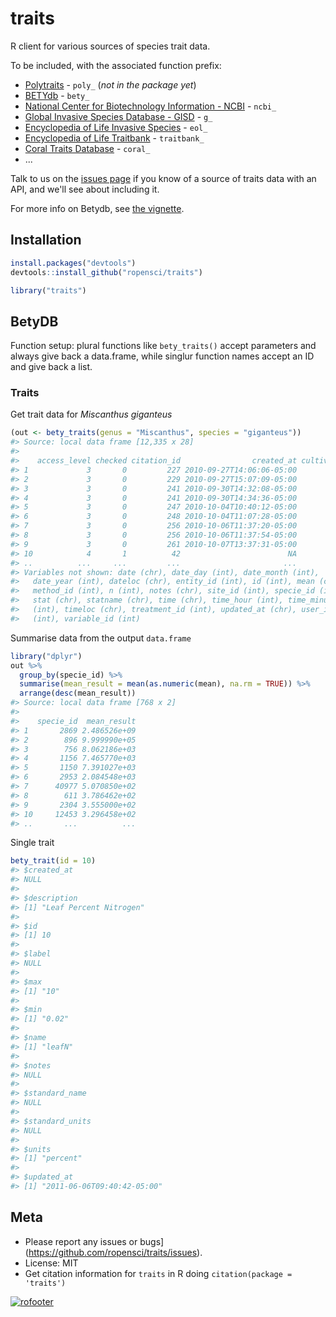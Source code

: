 traits
=======



R client for various sources of species trait data.

To be included, with the associated function prefix:

* [Polytraits](http://polytraits.lifewatchgreece.eu/download-api) - `poly_` (_not in the package yet_)
* [BETYdb](http://www.betydb.org) - `bety_`
* [National Center for Biotechnology Information - NCBI](http://www.ncbi.nlm.nih.gov/) - `ncbi_`
* [Global Invasive Species Database - GISD](http://www.issg.org/database/welcome/) - `g_`
* [Encyclopedia of Life Invasive Species](link) - `eol_`
* [Encyclopedia of Life Traitbank](link) - `traitbank_`
* [Coral Traits Database](http://coraltraits.org/) - `coral_`
* ...

Talk to us on the [issues page](https://github.com/ropensci/traits/issues) if you know of a source of traits data with an API, and we'll see about including it.

For more info on Betydb, see [the vignette](vignettes/betydb.Rmd).

## Installation


```r
install.packages("devtools")
devtools::install_github("ropensci/traits")
```


```r
library("traits")
```

## BetyDB

Function setup: plural functions like `bety_traits()` accept parameters and always give back a data.frame, while singlur function names accept an ID and give back a list. 

### Traits

Get trait data for _Miscanthus giganteus_


```r
(out <- bety_traits(genus = "Miscanthus", species = "giganteus"))
#> Source: local data frame [12,335 x 28]
#> 
#>    access_level checked citation_id                created_at cultivar_id
#> 1             3       0         227 2010-09-27T14:06:06-05:00          NA
#> 2             3       0         229 2010-09-27T15:07:09-05:00          NA
#> 3             3       0         241 2010-09-30T14:32:08-05:00          NA
#> 4             3       0         241 2010-09-30T14:34:36-05:00          NA
#> 5             3       0         247 2010-10-04T10:40:12-05:00          NA
#> 6             3       0         248 2010-10-04T11:07:28-05:00          NA
#> 7             3       0         256 2010-10-06T11:37:20-05:00          NA
#> 8             3       0         256 2010-10-06T11:37:54-05:00          NA
#> 9             3       0         261 2010-10-07T13:37:31-05:00          NA
#> 10            4       1          42                        NA           3
#> ..          ...     ...         ...                       ...         ...
#> Variables not shown: date (chr), date_day (int), date_month (int),
#>   date_year (int), dateloc (chr), entity_id (int), id (int), mean (chr),
#>   method_id (int), n (int), notes (chr), site_id (int), specie_id (int),
#>   stat (chr), statname (chr), time (chr), time_hour (int), time_minute
#>   (int), timeloc (chr), treatment_id (int), updated_at (chr), user_id
#>   (int), variable_id (int)
```

Summarise data from the output `data.frame`


```r
library("dplyr")
out %>%
  group_by(specie_id) %>%
  summarise(mean_result = mean(as.numeric(mean), na.rm = TRUE)) %>%
  arrange(desc(mean_result))
#> Source: local data frame [768 x 2]
#> 
#>    specie_id  mean_result
#> 1       2869 2.486526e+09
#> 2        896 9.999990e+05
#> 3        756 8.062186e+03
#> 4       1156 7.465770e+03
#> 5       1150 7.391027e+03
#> 6       2953 2.084548e+03
#> 7      40977 5.070850e+02
#> 8        611 3.786462e+02
#> 9       2304 3.555000e+02
#> 10     12453 3.296458e+02
#> ..       ...          ...
```

Single trait


```r
bety_trait(id = 10)
#> $created_at
#> NULL
#> 
#> $description
#> [1] "Leaf Percent Nitrogen"
#> 
#> $id
#> [1] 10
#> 
#> $label
#> NULL
#> 
#> $max
#> [1] "10"
#> 
#> $min
#> [1] "0.02"
#> 
#> $name
#> [1] "leafN"
#> 
#> $notes
#> NULL
#> 
#> $standard_name
#> NULL
#> 
#> $standard_units
#> NULL
#> 
#> $units
#> [1] "percent"
#> 
#> $updated_at
#> [1] "2011-06-06T09:40:42-05:00"
```

## Meta

* Please report any issues or bugs](https://github.com/ropensci/traits/issues).
* License: MIT
* Get citation information for `traits` in R doing `citation(package = 'traits')`

[![rofooter](http://ropensci.org/public_images/github_footer.png)](http://ropensci.org)

